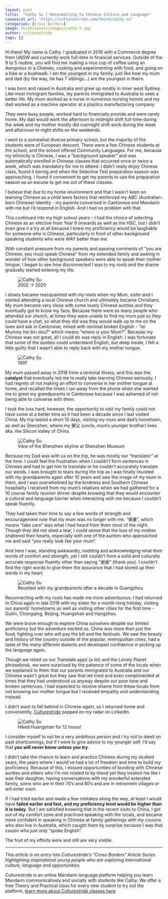 ```yaml
---
layout: post
title:  "Cathy Su | Reconnecting To Chinese Culture and Language"
canonical_url: "https://culturestride.com/think/cathy-su"
categories: [Cross Borders]
image: think/assets/images/cathy-3.jpg
author: culturestride
tags: []
---
```



Hi there! My name is Cathy. I graduated in 2019 with a Commerce degree from UNSW and currently work full-time in financial services. Outside of the 9 to 5 routine, you will find me making a nice cup of coffee using an Aeropress or a Chemex, cooking and experimenting with food, and going on a hike or a bushwalk. I am the youngest in my family, just like how my mum and dad (by the way, he has 7 siblings…) are the youngest in theirs.

I was born and raised in Australia and grew up mostly in inner west Sydney. Like most immigrant families, my parents immigrated to Australia to seek a better life. My mum worked as a nurse in numerous nursing homes and my dad worked as a machine operator at a plastics manufacturing company.

They were busy people, worked hard to financially provide and were rarely home. My dad would work the afternoon to midnight shift full-time during the week and my mother mostly did overnight shift work during the week and afternoon to night shifts on the weekends.

I went to a somewhat diverse primary school, but the majority of the students were of European descent. There were a few Chinese students at the school, and the school offered Community Languages. For me, because my ethnicity is Chinese, I was a “background speaker” and was automatically enrolled in Chinese classes that occurred once or twice a week, which was mandatory for me to attend. I didn’t really enjoy Chinese class, found it boring and when the Selective Test preparation season was approaching, I found it convenient to get my parents to use the preparation season as an excuse to get me out of these classes.

I believe that due to my home environment and that I wasn’t keen on learning Chinese as a child were factors that reinforced my ABC (Australian-born Chinese) identity - my parents conversed in Cantonese and Mandarin with me but I’d respond in English. And I had no problem with that.

This continued into my high school years - I had the choice of selecting Chinese as an elective from Year 9 onwards as well as the HSC, but I didn’t even give it a try at all because I knew my proficiency would be laughable for someone who is Chinese, particularly in front of other background speaking students who were WAY better than me.

With constant pressure from my parents and passing comments of “you are Chinese, you must speak Chinese” from my extended family and aweing in wonder of how other background speakers were able to speak their mother tongue, I began to see how disconnected I was to my roots and the shame gradually started entering my life. 

<figure>
  <img class="blogImage" src="../../think/assets/images/cathy-1.png" alt="Cathy Su"/>
  <figcaption>2002 &rarr; 2020</figcaption>
</figure>

I slowly became reacquainted with my roots when my Mum, sister and I started attending a local Chinese church and ultimately became Christians. My mum became very close with some lovely Chinese aunties and they eventually got to know my face. Because there were so many people who attended our church, at times they were unable to find my mum just so they could have a chat, so what they did was they would walk up to me on the lawn and ask in Cantonese, mixed with minimal broken English - “lei Mummy hei bin dou?” which means “where is your Mum?”. Because my Chinese was not great, all I could do was reply in English. I was fortunate that some of the aunties could understand English, but deep inside, I felt a little guilty that I wasn’t able to reply back with my mother tongue. 

<figure>
  <img class="blogImage" src="../../think/assets/images/cathy-2.png" alt="Cathy Su"/>
  <figcaption>1997</figcaption>
</figure>

My mum passed away in 2018 from a terminal illness, and this was the **catalyst** that eventually led me to really take learning Chinese seriously. I had regrets of not making an effort to converse in her mother tongue at home, and recalled the times I ran away from the phone when she wanted me to greet my grandparents in Cantonese because I was ashamed of not being able to converse with them.

I took the loss hard, however, the opportunity to visit my family could not have come at a better time as it had been a decade since I last visited China. My trip lasted a short 10 days, visiting my mum and dad’s hometown, as well as Shenzhen, where my 舅父 (uncle, mum’s younger brother) lives aka. the Silicon Valley of China.

<figure>
  <img class="blogImage" src="../../think/assets/images/cathy-5.png" alt="Cathy Su"/>
  <figcaption>View of the Shenzhen skyline at Shenzhen Museum</figcaption>
</figure>

Because my Dad was with us on the trip, he was mostly our “translator” at the time. I could feel the frustration when I couldn’t form sentences in Chinese and had to get him to translate or he couldn’t accurately translate our words. I was brought to tears during the trip as I was finally reunited with my grandparents again after 10 years and saw the image of my mum in them, and I was overwhelmed by the kindness and Southern Chinese hospitality I received from my mum’s relatives when we had gathered for a 10 course family reunion dinner despite knowing that they would encounter a cultural and language barrier when interacting with me because I couldn’t speak fluently.

They had taken their time to say a few words of strength and encouragement now that my mum was no longer with me. “保重”, which means “take care” was what I had heard from them most of the night. Though they did not shed a tear, I could sense that the loss of my mother shattered their hearts, especially with one of the aunties who approached me and said “you really look like your mum”.

And here I was, standing awkwardly, nodding and acknowledging what their words of comfort and strength, yet I still couldn’t form a solid and culturally accurate response fluently other than saying “谢谢“ (thank you). I couldn’t find the right words to give them the assurance that I had stored up their words in my heart.

<figure>
  <img class="blogImage" src="../../think/assets/images/cathy-4.png" alt="Cathy Su"/>
  <figcaption>Reunited with my grandparents after a decade in Guangzhou</figcaption>
</figure>

Reconnecting with my roots has made me more adventurous. I had returned to China again in late 2019 with my sister for a month-long holiday, visiting our parents’ hometowns as well as visiting other cities for the first time - Guilin, Chongqing, Beijing, Huangshan and Hangzhou.

We were brave enough to explore China ourselves despite our limited proficiency but the adventure excited us. China was more than just the food, fighting over who will pay the bill and the festivals. We saw the beauty and history of the country outside of the popular, metropolitan cities, had a taste of the many different dialects and developed confidence in picking up the language again.

Though we relied on our Translate apps (a lot) and the Lonely Planet phrasebook, we were surprised by the patience of some of the locals when we explained to them that our parents immigrated to Australia and our Chinese wasn’t great but they saw that we tried and even complimented at times that they had understood us anyway despite our poor tone and broken sentences. I had expected to receive shame from these locals from not knowing our mother tongue but I received empathy and understanding instead.

I didn’t want to fall behind in Chinese again, so I returned home and conveniently, [Culturestride](https://culturestride.com/) popped on my radar on LinkedIn.

<figure>
  <img class="blogImage" src="../../think/assets/images/cathy-7.png" alt="Cathy Su"/>
  <figcaption>Hiked Huangshan for 12 hours!</figcaption>
</figure>

I consider myself to not be a very ambitious person and I try not to dwell on past shortcomings, but if I were to give advice to my younger self, I’d say that **you will never know unless you try**. 

I didn’t take the chance to learn and practice Chinese during my student years, the years where I would’ve had a lot of freedom and time to build my proficiency. Because of this, I missed opportunities of bonding with Chinese aunties and elders who I’m not related to by blood yet they treated me like I was their daughter, having conversations with my wonderful extended family, some who are in their 70’s and 80’s and are in retirement villages or will enter soon.

If I had tried earlier and made a few mistakes along the way, at least I would have **failed earlier and fast, and my proficiency level would be higher than it is today**. But I am satisfied knowing that in the recent visits to China, I got out of my comfort zone and practiced speaking with the locals, and became more confident in speaking in Chinese at family gatherings with my cousins who also live in Australia, which caught them by surprise because I was that cousin who just only “spoke English”.

The fruit of my efforts were and still are very visible.

---

*This article is an entry into Culturestride's "Cross Borders" Article Series highlighting inspirational young people who are exploring international culture, language and opportunities.*

Culturestride is an online Mandarin language platform helping you learn Mandarin communicatively and socially with students like Cathy. We offer a free Theory and Practical class for every new student to try out the platform, <a href="" class="cta" >learn more about Culturestride classes here</a>.